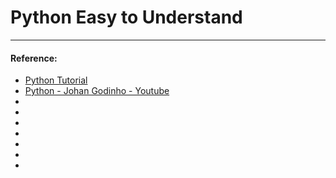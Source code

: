 # Python Easy to Understand



---
#### Reference:
- [Python Tutorial](https://www.youtube.com/playlist?list=PLJJcOjd3n1ZciR86Tc0y1Z2b2J1Nr9bAB)
- [Python - Johan Godinho - Youtube](https://www.youtube.com/@johangodinho/playlists)
- []()
- []()
- []()
- []()
- []()
- []()
- []()


